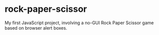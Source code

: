 # rock-paper-scissor
My first JavaScript project, involving a no-GUI Rock Paper Scissor game based on browser alert boxes.
